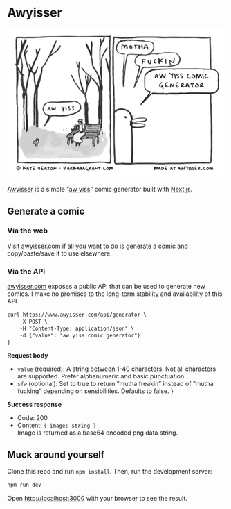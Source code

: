 # Awyisser

![Aw yiss aw yiss comic generator](awyiss-readme-image.png)

[Awyisser](https://awyisser.com) is a simple ”[aw yiss](https://knowyourmeme.com/memes/aww-yiss)” comic generator built 
with [Next.js](https://nextjs.org/). 

## Generate a comic

### Via the web

Visit [awyisser.com](https://awyisser.com) if all you want to do is generate 
a comic and copy/paste/save it to use elsewhere.

### Via the API

[awyisser.com](https://awyisser.com) exposes a public API that can be used
to generate new comics. I make no promises to the long-term stability and 
availability of this API.

```curl
curl https://www.awyisser.com/api/generator \
    -X POST \
    -H "Content-Type: application/json" \
    -d {"value": "aw yiss comic generator"}
}
```

**Request body**
- `value` (required): A string between 1-40 characters. Not all characters 
  are supported. Prefer alphanumeric and basic punctuation.
- `sfw` (optional): Set to true to return ”mutha freakin” instead of ”mutha fucking”
  depending on sensibilities. Defaults to false.
}

**Success response**  
- Code: 200  
- Content: `{ image: string }`  
  Image is returned as a base64 encoded png data string.

## Muck around yourself

Clone this repo and run `npm install`. Then, run the development server:

```bash
npm run dev
```

Open [http://localhost:3000](http://localhost:3000) with your browser to see the result.
